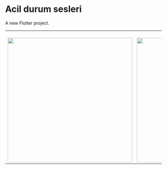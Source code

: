 # Acil durum sesleri

A new Flutter project.

<table align= "center">
 
 <tr>
<td><br/><img height="400" src="https://user-images.githubusercontent.com/113705206/222935582-651c87d8-e793-4aeb-a5b0-593efd90749f.png"></td>
<td><br/><img height="400" src="https://user-images.githubusercontent.com/113705206/222935770-256f6867-a96a-496d-aac9-0b778bfbf0c6.png"></td>
<td><br/><img height="400" src="https://user-images.githubusercontent.com/113705206/222935637-9536991f-46e2-4dfe-96f4-6e6e9b2cc325.png"></td>
<td><br/><img height="400" src="https://user-images.githubusercontent.com/113705206/222935658-ae7ea5ab-1b8e-4174-afa0-a08ee613250b.png"></td>
</tr>
</table>
